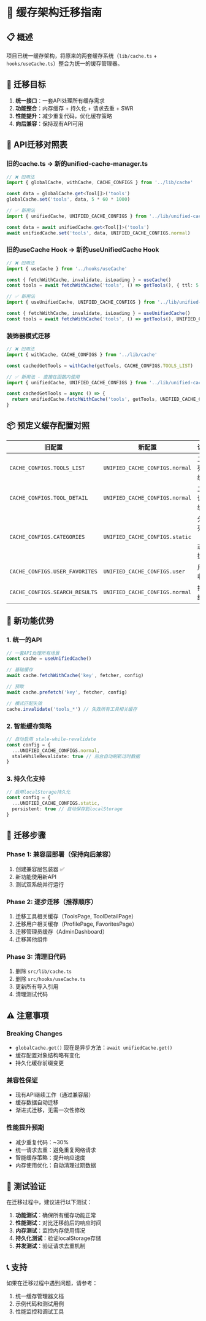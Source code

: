 # 🔄 缓存架构迁移指南

## 📋 概述

项目已统一缓存架构，将原来的两套缓存系统（`lib/cache.ts` + `hooks/useCache.ts`）整合为统一的缓存管理器。

## 🎯 迁移目标

1. **统一接口**：一套API处理所有缓存需求
2. **功能整合**：内存缓存 + 持久化 + 请求去重 + SWR
3. **性能提升**：减少重复代码，优化缓存策略  
4. **向后兼容**：保持现有API可用

## 🔄 API迁移对照表

### 旧的cache.ts → 新的unified-cache-manager.ts

```typescript
// ❌ 旧用法
import { globalCache, withCache, CACHE_CONFIGS } from '../lib/cache'

const data = globalCache.get<Tool[]>('tools')
globalCache.set('tools', data, 5 * 60 * 1000)

// ✅ 新用法
import { unifiedCache, UNIFIED_CACHE_CONFIGS } from '../lib/unified-cache-manager'

const data = await unifiedCache.get<Tool[]>('tools')
await unifiedCache.set('tools', data, UNIFIED_CACHE_CONFIGS.normal)
```

### 旧的useCache Hook → 新的useUnifiedCache Hook

```typescript
// ❌ 旧用法
import { useCache } from '../hooks/useCache'

const { fetchWithCache, invalidate, isLoading } = useCache()
const tools = await fetchWithCache('tools', () => getTools(), { ttl: 5 * 60 * 1000 })

// ✅ 新用法  
import { useUnifiedCache, UNIFIED_CACHE_CONFIGS } from '../lib/unified-cache-manager'

const { fetchWithCache, invalidate, isLoading } = useUnifiedCache()
const tools = await fetchWithCache('tools', () => getTools(), UNIFIED_CACHE_CONFIGS.normal)
```

### 装饰器模式迁移

```typescript
// ❌ 旧用法
import { withCache, CACHE_CONFIGS } from '../lib/cache'

const cachedGetTools = withCache(getTools, CACHE_CONFIGS.TOOLS_LIST)

// ✅ 新用法 - 直接在函数内使用
import { unifiedCache, UNIFIED_CACHE_CONFIGS } from '../lib/unified-cache-manager'

const cachedGetTools = async () => {
  return unifiedCache.fetchWithCache('tools', getTools, UNIFIED_CACHE_CONFIGS.normal)
}
```

## 📦 预定义缓存配置对照

| 旧配置 | 新配置 | 说明 |
|--------|--------|------|
| `CACHE_CONFIGS.TOOLS_LIST` | `UNIFIED_CACHE_CONFIGS.normal` | 工具列表缓存 |
| `CACHE_CONFIGS.TOOL_DETAIL` | `UNIFIED_CACHE_CONFIGS.normal` | 工具详情缓存 |
| `CACHE_CONFIGS.CATEGORIES` | `UNIFIED_CACHE_CONFIGS.static` | 分类列表（静态数据） |
| `CACHE_CONFIGS.USER_FAVORITES` | `UNIFIED_CACHE_CONFIGS.user` | 用户收藏 |
| `CACHE_CONFIGS.SEARCH_RESULTS` | `UNIFIED_CACHE_CONFIGS.normal` | 搜索结果 |

## 🚀 新功能优势

### 1. 统一的API
```typescript
// 一套API处理所有场景
const cache = useUnifiedCache()

// 基础缓存
await cache.fetchWithCache('key', fetcher, config)

// 预取
await cache.prefetch('key', fetcher, config)  

// 模式匹配失效
cache.invalidate('tools_*') // 失效所有工具相关缓存
```

### 2. 智能缓存策略
```typescript
// 自动启用 stale-while-revalidate
const config = {
  ...UNIFIED_CACHE_CONFIGS.normal,
  staleWhileRevalidate: true // 后台自动刷新过时数据
}
```

### 3. 持久化支持
```typescript
// 启用localStorage持久化
const config = {
  ...UNIFIED_CACHE_CONFIGS.static,
  persistent: true // 自动保存到localStorage
}
```

## 📝 迁移步骤

### Phase 1: 兼容层部署（保持向后兼容）
1. 创建兼容层包装器 ✅
2. 新功能使用新API
3. 测试双系统并行运行

### Phase 2: 逐步迁移（推荐顺序）
1. 迁移工具相关缓存（ToolsPage, ToolDetailPage）
2. 迁移用户相关缓存（ProfilePage, FavoritesPage）  
3. 迁移管理员缓存（AdminDashboard）
4. 迁移其他组件

### Phase 3: 清理旧代码
1. 删除 `src/lib/cache.ts`
2. 删除 `src/hooks/useCache.ts`  
3. 更新所有导入引用
4. 清理测试代码

## ⚠️ 注意事项

### Breaking Changes
- `globalCache.get()` 现在是异步方法：`await unifiedCache.get()`
- 缓存配置对象结构略有变化
- 持久化缓存前缀变更

### 兼容性保证
- 现有API继续工作（通过兼容层）
- 缓存数据自动迁移
- 渐进式迁移，无需一次性修改

### 性能提升预期
- 减少重复代码：~30%
- 统一请求去重：避免重复网络请求
- 智能缓存策略：提升响应速度
- 内存使用优化：自动清理过期数据

## 🧪 测试验证

在迁移过程中，建议进行以下测试：

1. **功能测试**：确保所有缓存功能正常
2. **性能测试**：对比迁移前后的响应时间
3. **内存测试**：监控内存使用情况
4. **持久化测试**：验证localStorage存储
5. **并发测试**：验证请求去重机制

## 📞 支持

如果在迁移过程中遇到问题，请参考：
1. 统一缓存管理器文档
2. 示例代码和测试用例
3. 性能监控和调试工具